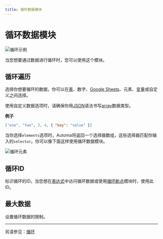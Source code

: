 ```yaml
---
title: 循环数据模块
---
```


# 循环数据模块

![循环示例](https://res.cloudinary.com/chat-story/image/upload/v1642310619/automa/loop_bd2por.gif)

当您想要通过数据进行循环时，您可以使用这个模块。

## 循环遍历
选择你想要循环的数据，你可以在[表](../workflow/table.md)、数字、[Google Sheets](./google-sheets.md)、元素、[变量](../workflow/variables.md)或自定义之间选择。

使用自定义数据选项时，请确保你用[JSON](https://developer.mozilla.org/en-US/docs/Learn/JavaScript/Objects/JSON)语法书写[array](https://developer.mozilla.org/en-US/docs/Learn/JavaScript/First_steps/Arrays)数据类型。

**例子**
```json
["one", "two", 3, 4, { "key": "value" }]
```

当你选择`elements`选项时，Automa将返回一个选择器数组，这些选择器匹配你输入的`selector`。你可以像下面这样使用循环数据模块。

![循环元素](https://res.cloudinary.com/chat-story/image/upload/v1657078995/automa/Loop_elements_a4btqz.png)

## 循环ID
标识循环的ID。当您想在[表达式](../workflow/expressions.md)中访问循环数据或使用[循环断点](./loop-breakpoint.md)模块时，使用此ID。

## 最大数据
设置循环数据的限制。

<hr />

另请参见：[循环](../workflow/looping.md#using-the-loop-data-or-loop-elements-block)